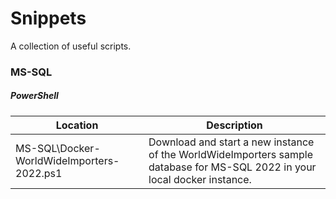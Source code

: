 # Snippets

A collection of useful scripts.

### MS-SQL
##### PowerShell

| Location | Description |
| -------- | ----------- |
| MS-SQL\Docker-WorldWideImporters-2022.ps1 | Download and start a new instance of the WorldWideImporters sample database for MS-SQL 2022 in your local docker instance. |